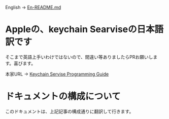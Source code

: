 English -> [En-README.md]()
# Appleの、keychain Searviseの日本語訳です

そこまで英語上手いわけではないので、間違い等ありましたらPRお願いします。喜びます。

本家URL -> [Keychain Servise Programming Guide](https://developer.apple.com/library/content/documentation/Security/Conceptual/keychainServConcepts/01introduction/introduction.html#//apple_ref/doc/uid/TP30000897-CH203-TP1)

# ドキュメントの構成について

このドキュメントは、上記記事の構成通りに翻訳して行きます。

